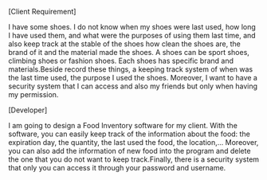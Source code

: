 [Client Requirement]
  
  I have some shoes. I do not know when my shoes were last used, how long I have used them, and what were the purposes of using them last time, and also keep track at the stable of the shoes how clean the shoes are, 
 the brand of it and the material made the shoes. A shoes can be sport shoes, climbing shoes or fashion shoes. Each shoes has specific brand and materials.Beside record these things, a keeping track system of when was the 
 last time used, the purpose I used the shoes. Moreover, I want to have a security system that I can access and also my friends but only when having my permission. 

[Developer]

  I am going to design a Food Inventory software for my client. With the software, you can easily keep track of the information about the food: the expiration day, the quantity, the last used the food, the location,... 
  Moreover, you can also add the information of new food into the program and delete the one that you do not want to keep track.Finally, there is a security system that only you can access it through your password and username.
  




  
